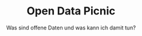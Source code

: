 ---
title: Open Data Picnic
title_en: Open Data Picnic
subtitle: Was sind offene Daten und was kann ich damit tun?
subtitle_en: What is Open Data and what you can do with it?
image:
  src: /files/workshops/open-data-picnic.jpg
description: >
    In einer gut funktionierenden, demokratischen Gesellschaft müssen die Bürgerinnen und Bürger wissen, was ihre Regierung tut. Um das zu gewährleisten, braucht es Transparenz und demokratische Kontrolle, sowie einen freien Zugang zu staatlichen Daten und Informationen und die Möglichkeit diese Informationen mit anderen Bürger/innen zu teilen. Im digitalen Zeitalter sind Daten die Schlüsselressourcen für gesellschaftliche und wirtschaftliche Aktivitäten. Die Öffnung von Daten ermöglicht Partizipation und eine informierte Einbeziehung in die politische Entscheidungsfindung.<br><br>
    In diesem Workshop lernt ihr, was offene Daten sind und welchen Mehrwert sie für die Zivilgesellschaft haben. Wir zeigen euch, wo die frei zugänglichen Daten der Verwaltungen zu finden sind und wie ihr sie für eure Arbeit nutzen könnt - für das Campaigning, die Recherche oder Projektentwicklung.

description_en: >
    In a well-functioning, democratic society, citizens need to know what their government is doing. To do that, they must be able freely to access government data and information and to share that information with other citizens. Transparency isn’t just about access, it is also about sharing and reuse – to understand data, it needs to be analyzed and visualized, and this requires that the material is openly accessible. In a digital age, data is a key resource for social and commercial activities. By opening up data, citizens can stay better informed and be more directly involved in decision-making. This is more than transparency: it’s about making a full “read/write’ society, in which citizens are more than just aware of what is happening in the process of governance, they are able to contribute to it.<br><br>
    The Introduction to Open Data aims to demystify the subject and give participants an understanding of the whats, whys and hows of the subject. The course is open to anyone who has an interest in Open Data in a professional capacity, and wants an introduction from one of the leading organisations in the field.
description_excerpt: Die digitale Welt bietet neue Vernetzungs- und Kooperationsmöglichkeiten für Stiftungen und gemeinnützige Organisationen.
topic: Campaigning
class: Topic
trainer:
   - helenehahn
   - moritzneujeffski
goals:
   - Ziel 1
   - Ziel 2
curriculum:
  -
    Oberpunkt1:
      - Unterpunkt 1
      - Unterpunkt 2
      - Unterpunkt 3
  - Oberpunkt2
prequisites:
  - TechSkill 1
  - TechSkill 2
ressources:
  res1:
     name: Name
     description: Lorem Ipsum
     link: http://link.com
register_link: http://eventbrite.com
length: 90
level: Fortgeschritten
---